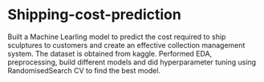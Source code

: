 # Shipping-cost-prediction

Built a Machine Learling model to predict the cost required to ship sculptures to customers and create an effective collection management system.
The dataset is obtained from kaggle. Performed EDA, preprocessing, build different models and did hyperparameter tuning using RandomisedSearch CV to find the best model.

